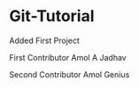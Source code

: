 # Git-Tutorial

Added First Project

First Contributor Amol A Jadhav

Second Contributor Amol Genius
